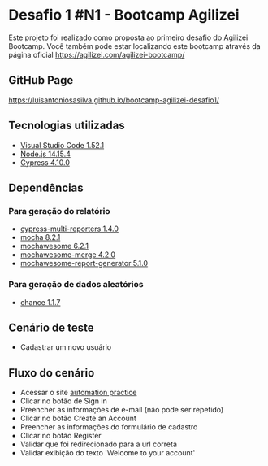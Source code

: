 ﻿# Desafio 1 #N1 - Bootcamp Agilizei
Este projeto foi realizado como proposta ao primeiro desafio do Agilizei Bootcamp.
Você também pode estar localizando este bootcamp através da página oficial https://agilizei.com/agilizei-bootcamp/

## GitHub Page

https://luisantoniosasilva.github.io/bootcamp-agilizei-desafio1/

## Tecnologias utilizadas
 - [Visual Studio Code 1.52.1](https://code.visualstudio.com)
 - [Node.js 14.15.4](https://nodejs.org/en/)
 - [Cypress 4.10.0](https://www.cypress.io)

## Dependências
### Para geração do relatório
 - [cypress-multi-reporters 1.4.0](https://www.npmjs.com/package/cypress-multi-reporters)
 - [mocha 8.2.1](https://www.npmjs.com/package/mocha)
 - [mochawesome 6.2.1](https://www.npmjs.com/package/mochawesome?activeTab=versions)
 - [mochawesome-merge 4.2.0](https://www.npmjs.com/package/mochawesome-merge)
 - [mochawesome-report-generator 5.1.0](https://www.npmjs.com/package/mochawesome-report-generator)
### Para geração de dados aleatórios
 - [chance 1.1.7](https://www.npmjs.com/package/chance)

## Cenário de teste
- Cadastrar um novo usuário

## Fluxo do cenário

- Acessar o site [automation practice](http://automationpractice.com)
- Clicar no botão de Sign in
- Preencher as informações de e-mail (não pode ser repetido)
- Clicar no botão Create an Account
- Preencher as informações do formulário de cadastro
- Clicar no botão Register
- Validar que foi redirecionado para a url correta
- Validar exibição do texto 'Welcome to your account'